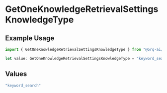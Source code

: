 # GetOneKnowledgeRetrievalSettingsKnowledgeType

## Example Usage

```typescript
import { GetOneKnowledgeRetrievalSettingsKnowledgeType } from "@orq-ai/node/models/operations";

let value: GetOneKnowledgeRetrievalSettingsKnowledgeType = "keyword_search";
```

## Values

```typescript
"keyword_search"
```